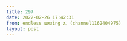 ```yaml
---
title: 297
date: 2022-02-26 17:42:31
from: endless шизing ⍼ (channel1162404975)
layout: post
---
```



